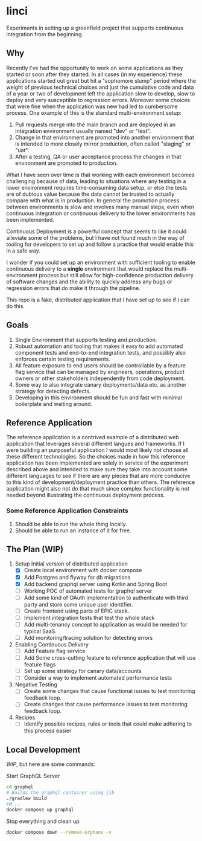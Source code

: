 # linci
Experiments in setting up a greenfield project that supports continuous integration from the beginning. 

## Why
Recently I've had the opportunity to work on some applications as they started or soon after they started. In all cases (in my experience) these applications started out great but hit a "sophomore slump" period where the weight of previous technical choices and just the cumulative code and data of a year or two of development left the application slow to develop, slow to deploy and very susceptible to regression errors. Moreover some choices that were fine when the application was new had led to cumbersome process. One example of this is the standard multi-environment setup: 
1. Pull requests merge into the main branch and are deployed in an integration environment usually named "dev" or "test".
1. Change in that environment are promoted into another environment that is intended to more closely mirror production, often called "staging" or "uat".
1. After a testing, QA or user acceptance process the changes in that environment are promoted to production.

What I have seen over time is that working with each environment becomes challenging because of data, leading to situations where any testing in a lower environment requires time-consuming data setup, or else the tests are of dubious value because the data cannot be trusted to actually compare with what is in production. In general the promotion process between environments is slow and involves many manual steps, even when continuous integration or continuous delivery to the lower environments has been implemented.

Continuous Deployment is a powerful concept that seems to like it could alleviate some of the problems, but I have
not found much in the way of tooling for developers to set up and follow a practice that would enable this in 
a safe way.

I wonder if you could set up an environment with sufficient tooling to enable continuous delivery to a __single__ environment that would replace the multi-environment process but still allow for high-confidence production delivery of software changes and the ability to quickly address any bugs or regression errors that do make it through the pipeline. 

This repo is a fake, distributed application that I have set up to see if I can do this.

## Goals
1. Single Environment that supports testing and production.
1. Robust automation and tooling that makes it easy to add automated component tests and end-to-end integration tests, and possibly also enforces certain testing requirements.
1. All feature exposure to end users should be controllable by a feature flag service that can be managed by engineers, operations, product owners or other stakeholders independently from code deployment.
1. Some way to also integrate canary deployments/data etc. as another strategy for detecting defects.
1. Developing in this environment should be fun and fast with minimal boilerplate and waiting around.

## Reference Application
The reference application is a contrived example of a distributed web application that leverages several different langues and frameworks. If I were building an purposeful application I would most likely not choose all these different technologies. So the choices made in how this reference application has been implemented are solely in service of the experiment described above and intended to make sure they take into account some different languages to see if there are any pieces that are more conducive to this kind of development/deployment practice than others.
The reference application might also not _do_ that much since complex functionality is not needed beyond illustrating the continuous deployment process.

### Some Reference Application Constraints
1. Should be able to run the whole thing locally.
1. Should be able to run an instance of it for free.

## The Plan (WIP)

1. Setup Initial version of distributed application
    - [x] Create local environment with docker compose
    - [x] Add Postgres and flyway for db migrations
    - [x] Add backend graphql server using Kotlin and Spring Boot
    - [ ] Working POC of automated tests for graphql server
    - [ ] Add some kind of OAuth implementation to authenticate with third party and store some unique user identifier.
    - [ ] Create frontend using parts of EPIC stack.
    - [ ] Implement integration tests that test the whole stack
    - [ ] Add multi-tenancy concept to application as would be needed for typical SaaS.
    - [ ] Add monitoring/tracing solution for detecting errors
1. Enabling Continuous Delivery
    - [ ] Add Feature flag service
    - [ ] Add Some cross-cutting feature to reference application that will use feature flags
    - [ ] Set up some strategy for canary data/accounts
    - [ ] Consider a way to implement automated performance tests
1. Negative Testing
    - [ ] Create some changes that cause functional issues to test monitoring feedback loop.
    - [ ] Create changes that cause performance issues to test monitoring feedback loop.
1. Recipes
    - [ ] Identify possible recipes, rules or tools that could make adhering to this process easier

## Local Development
_WIP_, but here are some commands:

Start GraphQL Server
```bash
cd graphql
# Builds the graphql container using jib
./gradlew build
cd ..
docker compose up graphql
```

Stop everything and clean up
```bash
docker compose down --remove-orphans -v
```